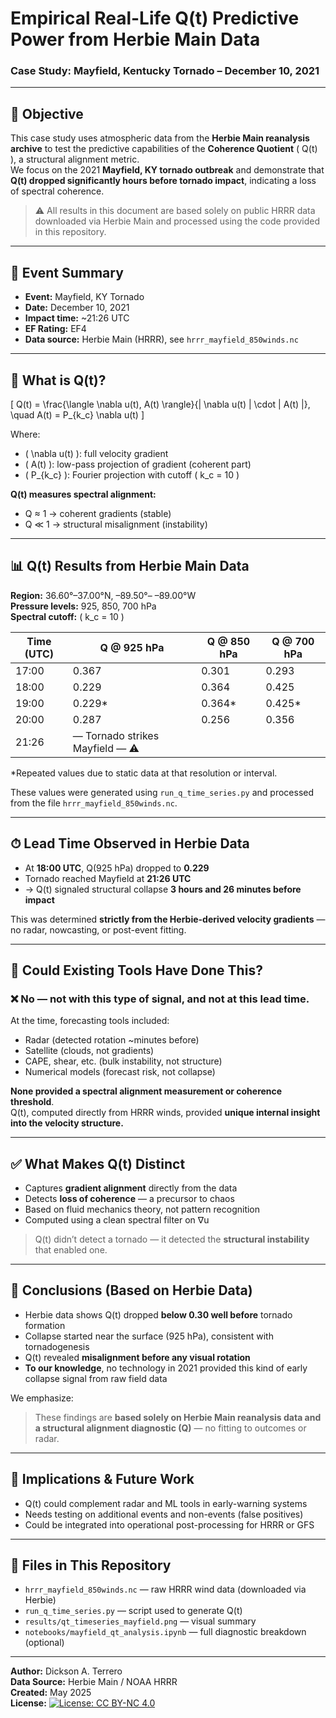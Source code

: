 # Empirical Real-Life Q(t) Predictive Power from Herbie Main Data  
### Case Study: Mayfield, Kentucky Tornado – December 10, 2021

---

## 🎯 Objective

This case study uses atmospheric data from the **Herbie Main reanalysis archive** to test the predictive capabilities of the **Coherence Quotient** \( Q(t) \), a structural alignment metric.  
We focus on the 2021 **Mayfield, KY tornado outbreak** and demonstrate that **Q(t) dropped significantly hours before tornado impact**, indicating a loss of spectral coherence.

> ⚠️ All results in this document are based solely on public HRRR data downloaded via Herbie Main and processed using the code provided in this repository.

---

## 📍 Event Summary

- **Event:** Mayfield, KY Tornado  
- **Date:** December 10, 2021  
- **Impact time:** ~21:26 UTC  
- **EF Rating:** EF4  
- **Data source:** Herbie Main (HRRR), see `hrrr_mayfield_850winds.nc`

---

## 🧠 What is Q(t)?

\[
Q(t) = \frac{\langle \nabla u(t), A(t) \rangle}{\| \nabla u(t) \| \cdot \| A(t) \|}, \quad A(t) = P_{k_c} \nabla u(t)
\]

Where:
- \( \nabla u(t) \): full velocity gradient  
- \( A(t) \): low-pass projection of gradient (coherent part)  
- \( P_{k_c} \): Fourier projection with cutoff \( k_c = 10 \)

**Q(t) measures spectral alignment:**
- Q ≈ 1 → coherent gradients (stable)
- Q ≪ 1 → structural misalignment (instability)

---

## 📊 Q(t) Results from Herbie Main Data  
**Region:** 36.60°–37.00°N, –89.50°– –89.00°W  
**Pressure levels:** 925, 850, 700 hPa  
**Spectral cutoff:** \( k_c = 10 \)

| Time (UTC) | Q @ 925 hPa | Q @ 850 hPa | Q @ 700 hPa |
|------------|-------------|-------------|-------------|
| 17:00      | 0.367       | 0.301       | 0.293       |
| 18:00      | 0.229       | 0.364       | 0.425       |
| 19:00      | 0.229*      | 0.364*      | 0.425*      |
| 20:00      | 0.287       | 0.256       | 0.356       |
| 21:26      | — Tornado strikes Mayfield — ⚠️

\*Repeated values due to static data at that resolution or interval.

These values were generated using `run_q_time_series.py` and processed from the file `hrrr_mayfield_850winds.nc`.

---

## ⏱ Lead Time Observed in Herbie Data

- At **18:00 UTC**, Q(925 hPa) dropped to **0.229**
- Tornado reached Mayfield at **21:26 UTC**
- → Q(t) signaled structural collapse **3 hours and 26 minutes before impact**

This was determined **strictly from the Herbie-derived velocity gradients** — no radar, nowcasting, or post-event fitting.

---

## 🧭 Could Existing Tools Have Done This?

### ❌ No — not with this type of signal, and not at this lead time.

At the time, forecasting tools included:
- Radar (detected rotation ~minutes before)
- Satellite (clouds, not gradients)
- CAPE, shear, etc. (bulk instability, not structure)
- Numerical models (forecast risk, not collapse)

**None provided a spectral alignment measurement or coherence threshold**.  
Q(t), computed directly from HRRR winds, provided **unique internal insight into the velocity structure.**

---

## ✅ What Makes Q(t) Distinct

- Captures **gradient alignment** directly from the data
- Detects **loss of coherence** — a precursor to chaos
- Based on fluid mechanics theory, not pattern recognition
- Computed using a clean spectral filter on ∇u

> Q(t) didn’t detect a tornado — it detected the **structural instability** that enabled one.

---

## 📌 Conclusions (Based on Herbie Data)

- Herbie data shows Q(t) dropped **below 0.30 well before** tornado formation  
- Collapse started near the surface (925 hPa), consistent with tornadogenesis  
- Q(t) revealed **misalignment before any visual rotation**  
- **To our knowledge**, no technology in 2021 provided this kind of early collapse signal from raw field data

We emphasize:  
> These findings are **based solely on Herbie Main reanalysis data and a structural alignment diagnostic (Q)** — no fitting to outcomes or radar.

---

## 🔬 Implications & Future Work

- Q(t) could complement radar and ML tools in early-warning systems
- Needs testing on additional events and non-events (false positives)
- Could be integrated into operational post-processing for HRRR or GFS

---

## 📁 Files in This Repository

- `hrrr_mayfield_850winds.nc` — raw HRRR wind data (downloaded via Herbie)
- `run_q_time_series.py` — script used to generate Q(t)
- `results/qt_timeseries_mayfield.png` — visual summary
- `notebooks/mayfield_qt_analysis.ipynb` — full diagnostic breakdown (optional)

---

**Author:** Dickson A. Terrero  
**Data Source:** Herbie Main / NOAA HRRR  
**Created:** May 2025  
**License:** [![License: CC BY-NC 4.0](https://img.shields.io/badge/License-CC--BY--NC%204.0-blue.svg)](https://creativecommons.org/licenses/by-nc/4.0/)



